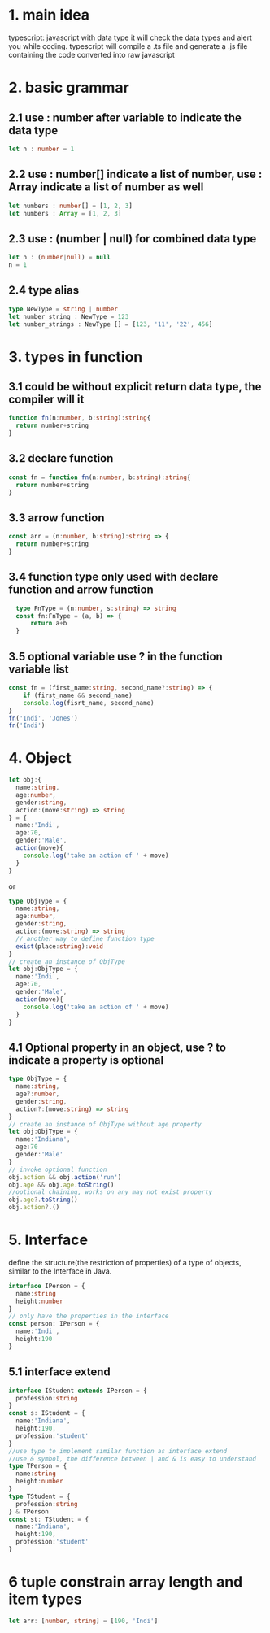 # 1. main idea
  typescript: javascript with data type
  it will check the data types and alert you while coding.
  typescript will compile a .ts file and generate a .js file containing the code converted into raw javascript
# 2. basic grammar
  ## 2.1 use : number after variable to indicate the data type
  ```Typescript
  let n : number = 1
  ```
  ## 2.2 use : number[] indicate a list of number, use : Array indicate a list of number as well
  ```Typescript
  let numbers : number[] = [1, 2, 3]
  let numbers : Array = [1, 2, 3]
  ```
  ## 2.3 use : (number | null) for combined data type
  ```Typescript
  let n : (number|null) = null
  n = 1
  ```
  ## 2.4 type alias
  ```Typescript
  type NewType = string | number
  let number_string : NewType = 123
  let number_strings : NewType [] = [123, '11', '22', 456]
  ```
# 3. types in function 
  ## 3.1 could be without explicit return data type, the compiler will it
  ```Typescript
  function fn(n:number, b:string):string{
    return number+string
  }
  ```
  ## 3.2 declare function
  ```Typescript
  const fn = function fn(n:number, b:string):string{
    return number+string
  }
  ```
  ## 3.3 arrow function
  ```Typescript
  const arr = (n:number, b:string):string => {
    return number+string
  }
  ```
  ## 3.4 function type only used with declare function and arrow function
```typescript
  type FnType = (n:number, s:string) => string
  const fn:FnType = (a, b) => {
      return a+b
  }
```
  ## 3.5 optional variable use ? in the function variable list
  ```Typescript
  const fn = (first_name:string, second_name?:string) => {
      if (first_name && second_name)
      console.log(fisrt_name, second_name)
  }
  fn('Indi', 'Jones')
  fn('Indi')
  ```
# 4. Object
```Typescript
let obj:{
  name:string,
  age:number,
  gender:string,
  action:(move:string) => string
} = {
  name:'Indi',
  age:70,
  gender:'Male',
  action(move){
    console.log('take an action of ' + move)
  }
}
```
or
```Typescript
type ObjType = {
  name:string,
  age:number,
  gender:string,
  action:(move:string) => string
  // another way to define function type
  exist(place:string):void
}
// create an instance of ObjType
let obj:ObjType = {
  name:'Indi',
  age:70,
  gender:'Male',
  action(move){
    console.log('take an action of ' + move)
  }
}
```
## 4.1 Optional property in an object, use ? to indicate a property is optional
```Typescript
type ObjType = {
  name:string,
  age?:number,
  gender:string,
  action?:(move:string) => string
}
// create an instance of ObjType without age property
let obj:ObjType = {
  name:'Indiana',
  age:70
  gender:'Male'
}
// invoke optional function
obj.action && obj.action('run')
obj.age && obj.age.toString()
//optional chaining, works on any may not exist property
obj.age?.toString()
obj.action?.()
```
# 5. Interface
define the structure(the restriction of properties) of a type of objects, similar to the Interface in Java.
```Typescript
interface IPerson = {
  name:string
  height:number
}
// only have the properties in the interface
const person: IPerson = {
  name:'Indi',
  height:190
}
```
## 5.1 interface extend
```Typescript
interface IStudent extends IPerson = {
  profession:string
}
const s: IStudent = {
  name:'Indiana',
  height:190,
  profession:'student'
}
//use type to implement similar function as interface extend
//use & symbol, the difference between | and & is easy to understand
type TPerson = {
  name:string
  height:number
}
type TStudent = {
  profession:string
} & TPerson
const st: TStudent = {
  name:'Indiana',
  height:190,
  profession:'student'
}
```
# 6 tuple constrain array length and item types
```Typescript
let arr: [number, string] = [190, 'Indi']
```
